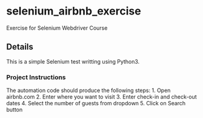 # selenium_airbnb_exercise
Exercise for Selenium Webdriver Course

## Details
This is a simple Selenium test writting using Python3.

### Project Instructions
The automation code should produce the following steps:
	1. Open airbnb.com
	2. Enter where you want to visit
	3. Enter check-in and check-out dates
	4. Select the number of guests from dropdown
	5. Click on Search button